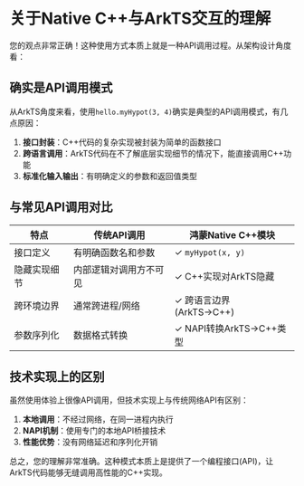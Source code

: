 # 关于Native C++与ArkTS交互的理解

您的观点非常正确！这种使用方式本质上就是一种API调用过程。从架构设计角度看：

## 确实是API调用模式

从ArkTS角度来看，使用`hello.myHypot(3, 4)`确实是典型的API调用模式，有几点原因：

1. **接口封装**：C++代码的复杂实现被封装为简单的函数接口
2. **跨语言调用**：ArkTS代码在不了解底层实现细节的情况下，能直接调用C++功能
3. **标准化输入输出**：有明确定义的参数和返回值类型

## 与常见API调用对比

|特点|传统API调用|鸿蒙Native C++模块|
|---|---|---|
|接口定义|有明确函数名和参数|✓ `myHypot(x, y)`|
|隐藏实现细节|内部逻辑对调用方不可见|✓ C++实现对ArkTS隐藏|
|跨环境边界|通常跨进程/网络|✓ 跨语言边界(ArkTS→C++)|
|参数序列化|数据格式转换|✓ NAPI转换ArkTS→C++类型|

## 技术实现上的区别

虽然使用体验上很像API调用，但技术实现上与传统网络API有区别：

1. **本地调用**：不经过网络，在同一进程内执行
2. **NAPI机制**：使用专门的本地API桥接技术
3. **性能优势**：没有网络延迟和序列化开销

总之，您的理解非常准确。这种模式本质上是提供了一个编程接口(API)，让ArkTS代码能够无缝调用高性能的C++实现。